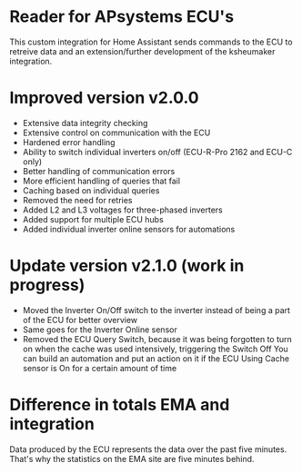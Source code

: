 # Reader for APsystems ECU's ##
This custom integration for Home Assistant sends commands to the ECU to retreive data and an extension/further development of the ksheumaker integration.




# Improved version v2.0.0
- Extensive data integrity checking
- Extensive control on communication with the ECU
- Hardened error handling
- Ability to switch individual inverters on/off (ECU-R-Pro 2162 and ECU-C only)
- Better handling of communication errors
- More efficient handling of queries that fail
- Caching based on individual queries
- Removed the need for retries
- Added L2 and L3 voltages for three-phased inverters
- Added support for multiple ECU hubs
- Added individual inverter online sensors for automations

# Update version v2.1.0 (work in progress)
- Moved the Inverter On/Off switch to the inverter instead of being a part of the ECU for better overview
- Same goes for the Inverter Online sensor
- Removed the ECU Query Switch, because it was being forgotten to turn on when the cache was used intensively, triggering the Switch Off
You can build an automation and put an action on it if the ECU Using Cache sensor is On for a certain amount of time

# Difference in totals EMA and integration
Data produced by the ECU represents the data over the past five minutes. That's why the statistics on the EMA site are five minutes behind.


